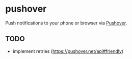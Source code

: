 pushover
========

Push notifications to your phone or browser via [Pushover](http://pushover.net).

TODO
----
* implement retries (https://pushover.net/api#friendly)
